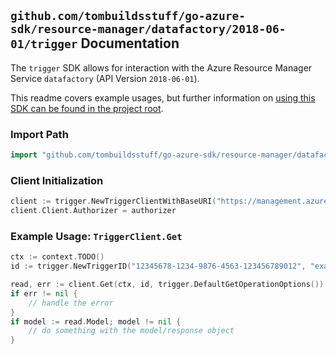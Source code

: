 
## `github.com/tombuildsstuff/go-azure-sdk/resource-manager/datafactory/2018-06-01/trigger` Documentation

The `trigger` SDK allows for interaction with the Azure Resource Manager Service `datafactory` (API Version `2018-06-01`).

This readme covers example usages, but further information on [using this SDK can be found in the project root](https://github.com/tombuildsstuff/go-azure-sdk/tree/main/docs).

### Import Path

```go
import "github.com/tombuildsstuff/go-azure-sdk/resource-manager/datafactory/2018-06-01/trigger"
```


### Client Initialization

```go
client := trigger.NewTriggerClientWithBaseURI("https://management.azure.com")
client.Client.Authorizer = authorizer
```


### Example Usage: `TriggerClient.Get`

```go
ctx := context.TODO()
id := trigger.NewTriggerID("12345678-1234-9876-4563-123456789012", "example-resource-group", "factoryValue", "triggerValue")

read, err := client.Get(ctx, id, trigger.DefaultGetOperationOptions())
if err != nil {
	// handle the error
}
if model := read.Model; model != nil {
	// do something with the model/response object
}
```
